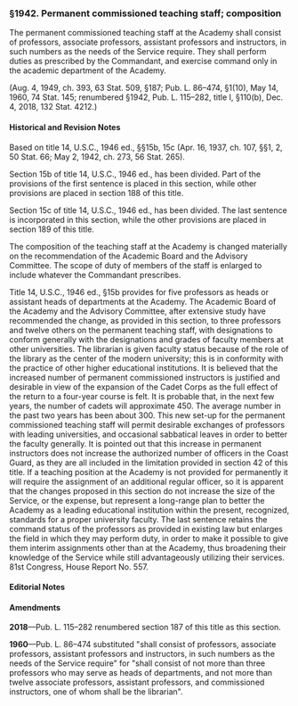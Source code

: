### §1942. Permanent commissioned teaching staff; composition ###

The permanent commissioned teaching staff at the Academy shall consist of professors, associate professors, assistant professors and instructors, in such numbers as the needs of the Service require. They shall perform duties as prescribed by the Commandant, and exercise command only in the academic department of the Academy.

(Aug. 4, 1949, ch. 393, 63 Stat. 509, §187; Pub. L. 86–474, §1(10), May 14, 1960, 74 Stat. 145; renumbered §1942, Pub. L. 115–282, title I, §110(b), Dec. 4, 2018, 132 Stat. 4212.)

#### Historical and Revision Notes ####

Based on title 14, U.S.C., 1946 ed., §§15b, 15c (Apr. 16, 1937, ch. 107, §§1, 2, 50 Stat. 66; May 2, 1942, ch. 273, 56 Stat. 265).

Section 15b of title 14, U.S.C., 1946 ed., has been divided. Part of the provisions of the first sentence is placed in this section, while other provisions are placed in section 188 of this title.

Section 15c of title 14, U.S.C., 1946 ed., has been divided. The last sentence is incorporated in this section, while the other provisions are placed in section 189 of this title.

The composition of the teaching staff at the Academy is changed materially on the recommendation of the Academic Board and the Advisory Committee. The scope of duty of members of the staff is enlarged to include whatever the Commandant prescribes.

Title 14, U.S.C., 1946 ed., §15b provides for five professors as heads or assistant heads of departments at the Academy. The Academic Board of the Academy and the Advisory Committee, after extensive study have recommended the change, as provided in this section, to three professors and twelve others on the permanent teaching staff, with designations to conform generally with the designations and grades of faculty members at other universities. The librarian is given faculty status because of the role of the library as the center of the modern university; this is in conformity with the practice of other higher educational institutions. It is believed that the increased number of permanent commissioned instructors is justified and desirable in view of the expansion of the Cadet Corps as the full effect of the return to a four-year course is felt. It is probable that, in the next few years, the number of cadets will approximate 450. The average number in the past two years has been about 300. This new set-up for the permanent commissioned teaching staff will permit desirable exchanges of professors with leading universities, and occasional sabbatical leaves in order to better the faculty generally. It is pointed out that this increase in permanent instructors does not increase the authorized number of officers in the Coast Guard, as they are all included in the limitation provided in section 42 of this title. If a teaching position at the Academy is not provided for permanently it will require the assignment of an additional regular officer, so it is apparent that the changes proposed in this section do not increase the size of the Service, or the expense, but represent a long-range plan to better the Academy as a leading educational institution within the present, recognized, standards for a proper university faculty. The last sentence retains the command status of the professors as provided in existing law but enlarges the field in which they may perform duty, in order to make it possible to give them interim assignments other than at the Academy, thus broadening their knowledge of the Service while still advantageously utilizing their services. 81st Congress, House Report No. 557.

#### **Editorial Notes** ####

#### Amendments ####

**2018**—Pub. L. 115–282 renumbered section 187 of this title as this section.

**1960**—Pub. L. 86–474 substituted "shall consist of professors, associate professors, assistant professors and instructors, in such numbers as the needs of the Service require" for "shall consist of not more than three professors who may serve as heads of departments, and not more than twelve associate professors, assistant professors, and commissioned instructors, one of whom shall be the librarian".